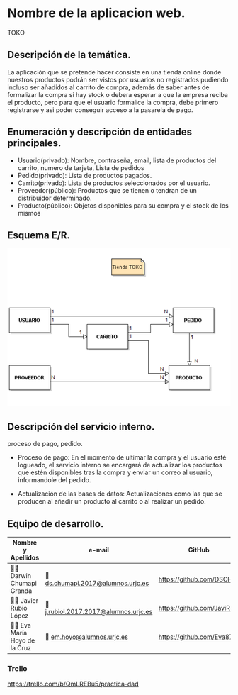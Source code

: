 # Nombre de la aplicacion web.
TOKO
## Descripción de la temática.

La aplicación que se pretende hacer consiste en una tienda online donde nuestros productos podrán ser vistos por usuarios no registrados pudiendo incluso ser añadidos al carrito de compra, además de saber antes de formalizar
la compra si hay stock o debera esperar a que la empresa reciba el producto, pero para que el usuario formalice la compra, debe primero registrarse y asi poder conseguir acceso a la pasarela de pago.

## Enumeración y descripción de entidades principales.

- Usuario(privado): Nombre, contraseña, email, lista de productos del carrito, numero de tarjeta, Lista de pedidos
- Pedido(privado): Lista de productos pagados.
- Carrito(privado): Lista de productos seleccionados por el usuario.
- Proveedor(público): Productos que se tienen o tendran de un distribuidor determinado.
- Producto(público): Objetos disponibles para su compra y el stock de los mismos

## Esquema E/R.

![Toko](umldad.PNG "uml") 

## Descripción del servicio interno.

proceso de pago, pedido.
- Proceso de pago: En el momento de ultimar la compra y el usuario esté logueado, el servicio interno se encargará de actualizar los productos que estén disponibles tras la compra y enviar un correo al usuario, informandole del pedido.

- Actualización de las bases de datos: Actualizaciones como las que se producen al añadir un producto al carrito o al realizar un pedido.

## Equipo de desarrollo.
Nombre y Apellidos | e-mail | GitHub
-------------------|----------------------|-----------------
:man_student: Darwin Chumapi Granda | :e-mail: ds.chumapi.2017@alumnos.urjc.es | https://github.com/DSCHG
:man_student: Javier Rubio López | :e-mail: j.rubiol.2017.2017@alumnos.urjc.es |https://github.com/JaviRubi
:man_student: Eva María Hoyo de la Cruz | :e-mail:  em.hoyo@alumnos.urjc.es  |  https://github.com/Eva87

### Trello
https://trello.com/b/QmLREBu5/practica-dad


